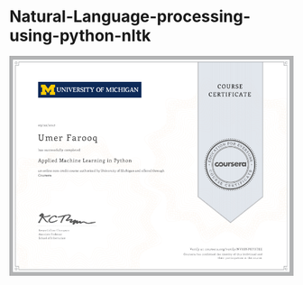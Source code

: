 # Natural-Language-processing-using-python-nltk
![Alt text](/certificate12.png?raw=true "Optional Title")
